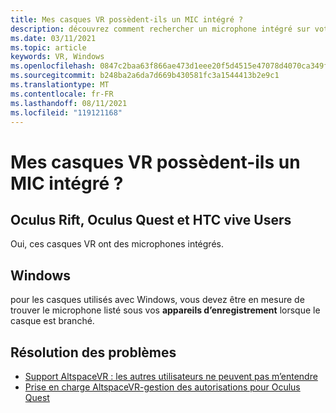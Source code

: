 ```yaml
---
title: Mes casques VR possèdent-ils un MIC intégré ?
description: découvrez comment rechercher un microphone intégré sur votre Windows Mixed Reality, le Rift Oculus, le Oculus Quest ou le casque à HTC Vive.
ms.date: 03/11/2021
ms.topic: article
keywords: VR, Windows
ms.openlocfilehash: 0847c2baa63f866ae473d1eee20f5d4515e47078d4070ca349ffc812cb82f2aa
ms.sourcegitcommit: b248ba2a6da7d669b430581fc3a1544413b2e9c1
ms.translationtype: MT
ms.contentlocale: fr-FR
ms.lasthandoff: 08/11/2021
ms.locfileid: "119121168"
---
```

# <a name="does-my-vr-headsets-have-a-built-in-mic"></a>Mes casques VR possèdent-ils un MIC intégré ?

## <a name="oculus-rift-oculus-quest-and-htc-vive-users"></a>Oculus Rift, Oculus Quest et HTC vive Users

Oui, ces casques VR ont des microphones intégrés.

## <a name="windows"></a>Windows

pour les casques utilisés avec Windows, vous devez être en mesure de trouver le microphone listé sous vos **appareils d’enregistrement** lorsque le casque est branché.

## <a name="further-troubleshooting"></a>Résolution des problèmes

* [Support AltspaceVR : les autres utilisateurs ne peuvent pas m’entendre](other-users-cant-hear-me.md)
* [Prise en charge AltspaceVR-gestion des autorisations pour Oculus Quest](../getting-started/oculus-controls.md#managing-permissions)